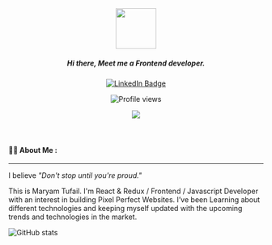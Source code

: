 <div align="center">
<img src="https://media.giphy.com/media/gM5qFksULw54NMWyry/giphy.gif" width="80"/>

##### Hi there, Meet me a Frontend developer. 
  <a href="https://www.linkedin.com/in/maryamtufail/">
    <img src="https://img.shields.io/badge/LinkedIn-blue?style=for-the-badge&logo=linkedin&logoColor=white" alt="LinkedIn Badge"/>
  </a>

![Profile views](https://gpvc.arturio.dev/maryamtufail)

<img src="https://media.giphy.com/media/RbDKaczqWovIugyJmW/giphy.gif" />
</div>
<br/> <br/>

#### :woman_technologist: About Me :
__________________

I believe <i>"Don't stop until you're proud."</i>

This is Maryam Tufail. I'm React & Redux / Frontend / 
Javascript Developer with an interest in building Pixel Perfect Websites. I’ve been Learning about different technologies and keeping myself updated with the upcoming trends and technologies in the market.

![GitHub stats](https://github-readme-stats.vercel.app/api?username=maryamtufail&show_icons=true)  
